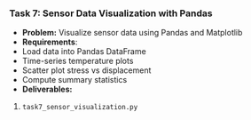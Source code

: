 ### **Task 7: Sensor Data Visualization with Pandas**
- **Problem:** Visualize sensor data using Pandas and Matplotlib
- **Requirements**: 
- Load data into Pandas DataFrame
- Time-series temperature plots
- Scatter plot stress vs displacement
- Compute summary statistics
- **Deliverables:**
1. `task7_sensor_visualization.py`
